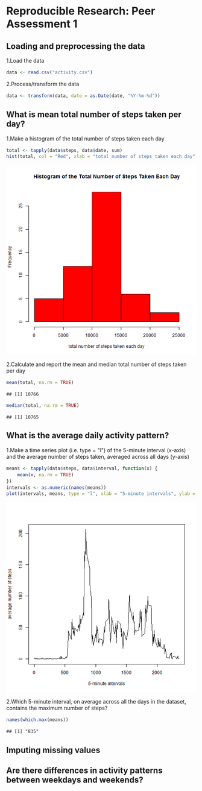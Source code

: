 # Reproducible Research: Peer Assessment 1


## Loading and preprocessing the data

1.Load the data

```r
data <- read.csv("activity.csv")
```


2.Process/transform the data

```r
data <- transform(data, date = as.Date(date, "%Y-%m-%d"))
```


## What is mean total number of steps taken per day?


1.Make a histogram of the total number of steps taken each day

```r
total <- tapply(data$steps, data$date, sum)
hist(total, col = "Red", xlab = "total number of steps taken each day", main = "Histogram of the Total Number of Steps Taken Each Day")
```

![plot of chunk unnamed-chunk-3](figure/unnamed-chunk-3.png) 


2.Calculate and report the mean and median total number of steps taken per day

```r
mean(total, na.rm = TRUE)
```

```
## [1] 10766
```

```r
median(total, na.rm = TRUE)
```

```
## [1] 10765
```


## What is the average daily activity pattern?

1.Make a time series plot (i.e. type = "l") of the 5-minute interval (x-axis) and the average number of steps taken, averaged across all days (y-axis)

```r
means <- tapply(data$steps, data$interval, function(x) {
    mean(x, na.rm = TRUE)
})
intervals <- as.numeric(names(means))
plot(intervals, means, type = "l", xlab = "5-minute intervals", ylab = "average number of steps")
```

![plot of chunk unnamed-chunk-5](figure/unnamed-chunk-5.png) 


2.Which 5-minute interval, on average across all the days in the dataset, contains the maximum number of steps?

```r
names(which.max(means))
```

```
## [1] "835"
```


## Imputing missing values



## Are there differences in activity patterns between weekdays and weekends?
